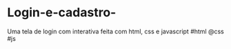 # Login-e-cadastro-
Uma tela de login  com interativa feita com html, css e javascript  #html @css #js 
